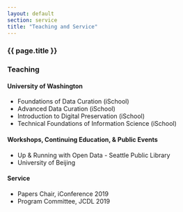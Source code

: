 ```yaml
---
layout: default
section: service
title: "Teaching and Service"
---
```


### {{ page.title }}

### Teaching

#### University of Washington
* Foundations of Data Curation (iSchool)
* Advanced Data Curation (iSchool)
* Introduction to Digital Preservation (iSchool)
* Technical Foundations of Information Science (iSchool)

#### Workshops, Continuing Education, & Public Events
* Up & Running with Open Data - Seattle Public Library
* University of Beijing


#### Service
* Papers Chair, iConference 2019
* Program Committee, JCDL 2019
